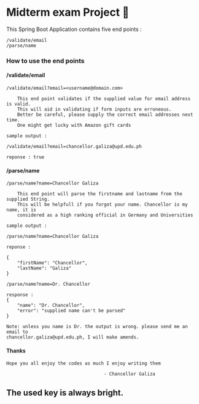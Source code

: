 # Midterm exam Project 🚀

This Spring Boot Application contains five end points :

    /validate/email
    /parse/name

### How to use the end points

#### /validate/email

    /validate/email?email=<username@domain.com>
        
        This end point validates if the supplied value for email address is valid.
        This will aid in validating if form inputs are erroneous.
        Better be careful, please supply the correct email addresses next time.
        One might get lucky with Amazon gift cards
        
    sample output : 
    
    /validate/email?email=chancellor.galiza@upd.edu.ph

    reponse : true

#### /parse/name
    
    /parse/name?name=Chancellor Galiza
        
        This end point will parse the firstname and lastname from the supplied String.
        This will be helpfull if you forgot your name. Chancellor is my name, it is
        considered as a high ranking official in Germany and Universities
        
    sample output : 
    
    /parse/name?name=Chancellor Galiza

    reponse : 
    
    {
        "firstName": "Chancellor",
        "lastName": "Galiza"
    }
    
    /parse/name?name=Dr. Chancellor
    
    response :
    {
        "name": "Dr. Chancellor",
        "error": "supplied name can't be parsed"
    }
    
    Note: unless you name is Dr. the output is wrong. please send me an email to
    chancellor.galiza@upd.edu.ph, I will make amends.
    


    
#### Thanks

    Hope you all enjoy the codes as much I enjoy writing them
    
                                        - Chancellor Galiza
    
## The used key  is always bright.
